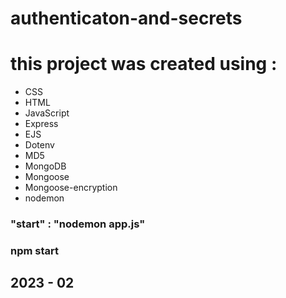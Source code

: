 # authenticaton-and-secrets

# this project was created using :
  - CSS
  - HTML
  - JavaScript
  - Express
  - EJS
  - Dotenv
  - MD5
  - MongoDB
  - Mongoose
  - Mongoose-encryption
  - nodemon

### "start" : "nodemon app.js"
### npm start
  
  
  ## 2023 - 02
